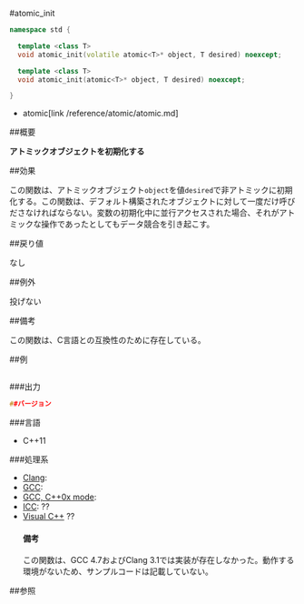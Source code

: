 #atomic_init
```cpp
namespace std {

  template <class T>
  void atomic_init(volatile atomic<T>* object, T desired) noexcept;

  template <class T>
  void atomic_init(atomic<T>* object, T desired) noexcept;

}
```
* atomic[link /reference/atomic/atomic.md]

##概要

<b>アトミックオブジェクトを初期化する</b>


##効果

この関数は、アトミックオブジェクト`object`を値`desired`で非アトミックに初期化する。この関数は、デフォルト構築されたオブジェクトに対して一度だけ呼びださなければならない。変数の初期化中に並行アクセスされた場合、それがアトミックな操作であったとしてもデータ競合を引き起こす。


##戻り値

なし


##例外

投げない


##備考

この関数は、C言語との互換性のために存在している。


##例

```cpp
```

###出力

```cpp
##バージョン
```

###言語


- C++11



###処理系

- [Clang](/implementation#clang.md): 
- [GCC](/implementation#gcc.md): 
- [GCC, C++0x mode](/implementation#gcc.md): 
- [ICC](/implementation#icc.md): ??
- [Visual C++](/implementation#visual_cpp.md) ??<h4>備考</h4>
この関数は、GCC 4.7およびClang 3.1では実装が存在しなかった。動作する環境がないため、サンプルコードは記載していない。



##参照


